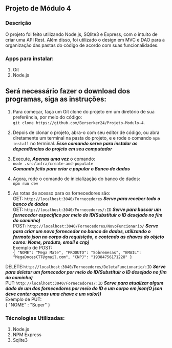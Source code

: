 ## Projeto de Módulo 4

### Descrição

O projeto foi feito utilizando Node.js, SQlite3 e Express, com o intuito de criar uma API Rest. Além disso, foi utilizado o design em MVC e DAO para a organização das pastas do código de acordo com suas funcionalidades. 

### Apps para instalar:
1. Git
2. Node.js

## Será necessário fazer o download dos programas, siga as instruções:

1. Para começar, faça um Git clone do projeto em um diretório de sua preferência, por meio do código:<br> `git clone https://github.com/Berserker24/Projeto-Modulo-4`.

2. Depois de clonar o projeto, abra-o com seu editor de código, ou abra diretamente um terminal na pasta do projeto, e e rode o comando `npm install` no terminal. ***Esse comando serve para instalar as dependências do projeto em seu computador***<br> 

3. Execute, ***Apenas uma vez*** o comando: <br>
`node .src/infra/create-and-populate`<br>
***Comando feito para criar e popular o Banco de dados*** 

4. Agora, rode o comando de inicialização do banco de dados: <br>
`npm run dev`

5. As rotas de acesso para os fornecedores são: <br>
GET: `http://localhost:3040/Fornecedores` ***Serve para receber todo o banco de dados***<br>
GET: `http://localhost:3040/Fornecedores/:ID` ***Serve para buscar um fornecedor especifico por meio do ID(Substituir o ID desejado no fim do caminho)*** <br>
POST: `http://localhost:3040/Fornecedores/NovoFuncionario/` ***Serve para criar um novo fornecedor no banco de dados, utilizando o formato json no corpo da requisição, e contendo as chaves do objeto como: Nome, produto, email e cnpj***<br>
Exemplo de POST: <br>
`{
    "NOME": "Mega Mate",
    "PRODUTO": "Sobremesas",
    "EMAIL": "MegaDocesCTT@gmail.com",
    "CNPJ": "19384756171228"
}`<br>


DELETE:`http://localhost:3040/Fornecedores/DeletaFuncionario/:ID` ***Serve para deletar um fornecedor por meio do ID(Substituir o ID desejado no fim do caminho)***<br>
PUT:`http://localhost:3040/Fornecedores/:ID` ***Serve para atualizar algum dado de um dos fornecedores por meio do ID e um corpo em json(O json deve conter apenas uma chave e um valor))***<br>
Exemplo de PUT:<br>
{
	"NOME" : "Super"
}<br>

### Técnologias Utilizadas:
1. Node.js
2. NPM Express
3. Sqlite3